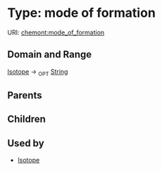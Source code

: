 
# Type: mode of formation




URI: [chemont:mode_of_formation](http://w3id.org/chemontmode_of_formation)


## Domain and Range

[Isotope](Isotope.md) ->  <sub>OPT</sub> [String](types/String.md)

## Parents


## Children


## Used by

 * [Isotope](Isotope.md)
